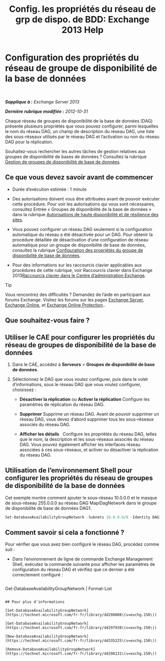﻿---
title: 'Config. les propriétés du réseau de grp de dispo. de BDD: Exchange 2013 Help'
TOCTitle: Configuration des propriétés du réseau de groupe de disponibilité de la base de données
ms:assetid: 41197639-988f-476c-9788-51d5191a7dce
ms:mtpsurl: https://technet.microsoft.com/fr-fr/library/Dd297927(v=EXCHG.150)
ms:contentKeyID: 50477974
ms.date: 05/23/2018
mtps_version: v=EXCHG.150
ms.translationtype: MT
---

# Configuration des propriétés du réseau de groupe de disponibilité de la base de données

 

_**Sapplique à :** Exchange Server 2013_

_**Dernière rubrique modifiée :** 2012-10-31_

Chaque réseau de groupes de disponibilité de la base de données (DAG) présente plusieurs propriétés que vous pouvez configurer, parmi lesquelles le nom du réseau DAG, un champ de description du réseau DAG, une liste des sous-réseaux utilisés par le réseau DAG et l’activation ou non du réseau DAG pour la réplication.

Souhaitez-vous rechercher les autres tâches de gestion relatives aux groupes de disponibilité de bases de données ? Consultez la rubrique [Gestion de groupes de disponibilité de base de données](managing-database-availability-groups-exchange-2013-help.md).

## Ce que vous devez savoir avant de commencer

  - Durée d’exécution estimée : 1 minute

  - Des autorisations doivent vous être attribuées avant de pouvoir exécuter cette procédure. Pour voir les autorisations qui vous sont nécessaires, consultez Entrée « Groupes de disponibilité de la base de données » dans la rubrique [Autorisations de haute disponibilité et de résilience des sites](high-availability-and-site-resilience-permissions-exchange-2013-help.md).

  - Vous pouvez configurer un réseau DAG seulement si la configuration automatique du réseau a été désactivée pour un DAG. Pour obtenir la procédure détaillée de désactivation d’une configuration de réseau automatique pour un groupe de disponibilité de base de données, consultez la rubrique [Configuration des propriétés du groupe de disponibilité de base de données](configure-database-availability-group-properties-exchange-2013-help.md).

  - Pour des informations sur les raccourcis clavier applicables aux procédures de cette rubrique, voir Raccourcis clavier dans Exchange 2013[Raccourcis clavier dans le Centre d’administration Exchange](keyboard-shortcuts-in-the-exchange-admin-center-exchange-online-protection-help.md).

> [!TIP]
> Vous rencontrez des difficultés ? Demandez de l’aide en participant aux forums Exchange. Visitez les forums sur les pages <a href="https://go.microsoft.com/fwlink/p/?linkid=60612">Exchange Server</a>, <a href="https://go.microsoft.com/fwlink/p/?linkid=267542">Exchange Online</a>, et <a href="https://go.microsoft.com/fwlink/p/?linkid=285351">Exchange Online Protection</a>..


## Que souhaitez-vous faire ?

## Utiliser le CAE pour configurer les propriétés du réseau de groupes de disponibilité de la base de données

1.  Dans le CAE, accédez à **Serveurs** \> **Groupes de disponibilité de base de données**.

2.  Sélectionnez le DAG que vous voulez configurer, puis dans le volet d’informations, sous le réseau DAG que vous voulez configurer, choisissez :
    
      - **Désactiver la réplication** ou **Activer la réplication** Configure les paramètres de réplication du réseau DAG.
    
      - **Supprimer** Supprime un réseau DAG. Avant de pouvoir supprimer un réseau DAG, vous devez d’abord supprimer tous les sous-réseaux associés du réseau DAG.
    
      - **Afficher les détails**   Configure les propriétés du réseau DAG, telles que le nom, la description et les sous-réseaux associés du réseau DAG. Vous pouvez également afficher les interfaces réseau associées à ces sous-réseaux, et activer ou désactiver la réplication du réseau DAG.

## Utilisation de l’environnement Shell pour configurer les propriétés du réseau de groupes de disponibilité de la base de données

Cet exemple montre comment ajouter le sous-réseau 10.0.0.0 et le masque de sous-réseau 255.0.0.0 au réseau DAG MapiDagNetwork dans le groupe de disponibilité de base de données DAG1.

```powershell
Set-DatabaseAvailabilityGroupNetwork -Subnets 10.0.0.0/8 -Identity DAG1\MapiDagNetwork
```

## Comment savoir si cela a fonctionné ?

Pour vérifier que vous avez bien configuré le réseau DAG, procédez comme suit :

  - Dans l’environnement de ligne de commande Exchange Management Shell, exécutez la commande suivante pour afficher les paramètres de configuration du réseau DAG et vérifiez que ce dernier a été correctement configuré :
    
    ```powershell
Get-DatabaseAvailabilityGroupNetwork <DAGNetworkName> | Format-List
```

## Pour plus d'informations

[Set-DatabaseAvailabilityGroupNetwork](https://technet.microsoft.com/fr-fr/library/dd298008\(v=exchg.150\))

[Get-DatabaseAvailabilityGroupNetwork](https://technet.microsoft.com/fr-fr/library/dd297938\(v=exchg.150\))

[New-DatabaseAvailabilityGroupNetwork](https://technet.microsoft.com/fr-fr/library/dd335225\(v=exchg.150\))

[Remove-DatabaseAvailabilityGroupNetwork](https://technet.microsoft.com/fr-fr/library/dd298131\(v=exchg.150\))

